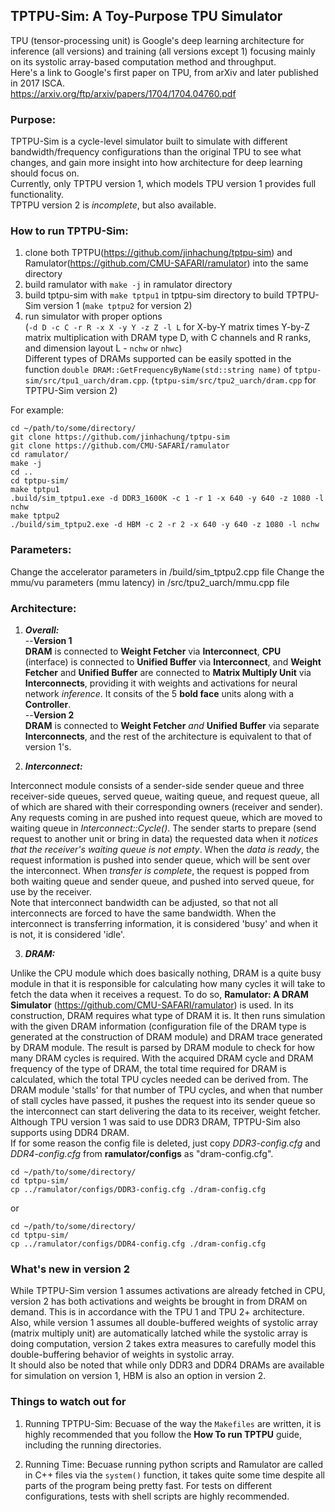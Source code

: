 ## TPTPU-Sim: A Toy-Purpose TPU Simulator

TPU (tensor-processing unit) is Google's deep learning architecture for inference (all versions) and training (all versions except 1) focusing mainly on its systolic array-based computation method and throughput.\
Here's a link to Google's first paper on TPU, from arXiv and later published in 2017 ISCA.\
https://arxiv.org/ftp/arxiv/papers/1704/1704.04760.pdf

### Purpose:

TPTPU-Sim is a cycle-level simulator built to simulate with different bandwidth/frequency configurations than the original TPU to see what changes, and gain more insight into how architecture for deep learning should focus on.\
Currently, only TPTPU version 1, which models TPU version 1 provides full functionality.\
TPTPU version 2 is *incomplete*, but also available.

### How to run TPTPU-Sim:
1. clone both TPTPU(https://github.com/jinhachung/tptpu-sim) and Ramulator(https://github.com/CMU-SAFARI/ramulator) into the same directory
2. build ramulator with `make -j` in ramulator directory
3. build tptpu-sim with `make tptpu1` in tptpu-sim directory to build TPTPU-Sim version 1 (`make tptpu2` for version 2)
4. run simulator with proper options\
(`-d D -c C -r R -x X -y Y -z Z -l L` for X-by-Y matrix times Y-by-Z matrix multiplication with DRAM type D, with C channels and R ranks, and dimension layout L - `nchw` or `nhwc`)\
Different types of DRAMs supported can be easily spotted in the function `double DRAM::GetFrequencyByName(std::string name)` of `tptpu-sim/src/tpu1_uarch/dram.cpp`. (`tptpu-sim/src/tpu2_uarch/dram.cpp` for TPTPU-Sim version 2)

For example:
```
cd ~/path/to/some/directory/
git clone https://github.com/jinhachung/tptpu-sim
git clone https://github.com/CMU-SAFARI/ramulator
cd ramulator/
make -j
cd ..
cd tptpu-sim/
make tptpu1
.build/sim_tptpu1.exe -d DDR3_1600K -c 1 -r 1 -x 640 -y 640 -z 1080 -l nchw
make tptpu2
./build/sim_tptpu2.exe -d HBM -c 2 -r 2 -x 640 -y 640 -z 1080 -l nchw
```

### Parameters:
Change the accelerator parameters in /build/sim_tptpu2.cpp file
Change the mmu/vu parameters (mmu latency) in /src/tpu2_uarch/mmu.cpp file

### Architecture:

1. ***Overall:***\
--**Version 1**\
**DRAM** is connected to **Weight Fetcher** via **Interconnect**, **CPU** (interface) is connected to **Unified Buffer** via **Interconnect**, and **Weight Fetcher** and **Unified Buffer** are connected to **Matrix Multiply Unit** via **Interconnects**, providing it with weights and activations for neural network *inference*. It consits of the 5 **bold face** units along with a **Controller**.\
--**Version 2**\
**DRAM** is connected to **Weight Fetcher** *and* **Unified Buffer** via separate **Interconnects**, and the rest of the architecture is equivalent to that of version 1's.

2. ***Interconnect:***

Interconnect module consists of a sender-side sender queue and three receiver-side queues, served queue, waiting queue, and request queue, all of which are shared with their corresponding owners (receiver and sender). Any requests coming in are pushed into request queue, which are moved to waiting queue in *Interconnect::Cycle()*. The sender starts to prepare (send request to another unit or bring in data) the requested data when it *notices that the receiver's waiting queue is not empty*. When the *data is ready*, the request information is pushed into sender queue, which will be sent over the interconnect. When *transfer is complete*, the request is popped from both waiting queue and sender queue, and pushed into served queue, for use by the receiver.\
Note that interconnect bandwidth can be adjusted, so that not all interconnects are forced to have the same bandwidth. When the interconnect is transferring information, it is considered 'busy' and when it is not, it is considered 'idle'.

3. ***DRAM:***

Unlike the CPU module which does basically nothing, DRAM is a quite busy module in that it is responsible for calculating how many cycles it will take to fetch the data when it receives a request. To do so, **Ramulator: A DRAM Simulator** (https://github.com/CMU-SAFARI/ramulator) is used. In its construction, DRAM requires what type of DRAM it is. It then runs simulation with the given DRAM information (configuration file of the DRAM type is generated at the construction of DRAM module) and DRAM trace generated by DRAM module. The result is parsed by DRAM module to check for how many DRAM cycles is required. With the acquired DRAM cycle and DRAM frequency of the type of DRAM, the total time required for DRAM is calculated, which the total TPU cycles needed can be derived from. The DRAM module 'stalls' for that number of TPU cycles, and when that number of stall cycles have passed, it pushes the request into its sender queue so the interconnect can start delivering the data to its receiver, weight fetcher.\
Although TPU version 1 was said to use DDR3 DRAM, TPTPU-Sim also supports using DDR4 DRAM.\
If for some reason the config file is deleted, just copy *DDR3-config.cfg* and *DDR4-config.cfg* from **ramulator/configs** as "dram-config.cfg".
```
cd ~/path/to/some/directory/
cd tptpu-sim/
cp ../ramulator/configs/DDR3-config.cfg ./dram-config.cfg
```
or
```
cd ~/path/to/some/directory/
cd tptpu-sim/
cp ../ramulator/configs/DDR4-config.cfg ./dram-config.cfg
```

### What's new in version 2

While TPTPU-Sim version 1 assumes activations are already fetched in CPU, version 2 has both activations and weights be brought in from DRAM on demand. This is in accordance with the TPU 1 and TPU 2+ architecture.\
Also, while version 1 assumes all double-buffered weights of systolic array (matrix multiply unit) are automatically latched while the systolic array is doing computation, version 2 takes extra measures to carefully model this double-buffering behavior of weights in systolic array.\
It should also be noted that while only DDR3 and DDR4 DRAMs are available for simulation on version 1, HBM is also an option in version 2.

### Things to watch out for

1. Running TPTPU-Sim:
Becuase of the way the `Makefiles` are written, it is highly recommended that you follow the **How To run TPTPU** guide, including the running directories.

2. Running Time:
Becuase running python scripts and Ramulator are called in C++ files via the `system()` function, it takes quite some time despite all parts of the program being pretty fast. For tests on different configurations, tests with shell scripts are highly recommended.
